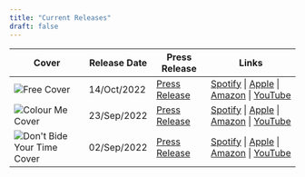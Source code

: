 ```yaml
---
title: "Current Releases"
draft: false
---
```


| Cover | Release Date | Press Release | Links |
| ----- | ----------- | ------------ | ----- |
| ![Free Cover](../free-cover-sm.png) | 14/Oct/2022 |  [Press Release](../press/free/) | [Spotify](https://open.spotify.com/album/6tuF4JV77MchdB8Ik2iVth?si=fLyVDt4_ShuZYSgX0EGZmg)  \| [Apple](https://music.apple.com/us/album/free-single/1643805116?uo=4) \|  [Amazon](https://amazon.com/music/player/albums/B0BDF3LC1L?marketplaceId=ATVPDKIKX0DER&musicTerritory=US&ref=dm_sh_aGajcnTjrG3ulGRhTPgNuJ3Ua&trackAsin=B0BDDXJW8P) \|  [YouTube](https://www.youtube.com/watch?v=G_0dWUcj1Zg) |
| ![Colour Me Cover](../colour-me-cover-sm.png) | 23/Sep/2022 | [Press Release](../press/colour-me/) | [Spotify](https://open.spotify.com/album/74ytpugaXumu9CvhxFFQF4?si=w80fp4vtSty_FipI-1C2UA)  \| [Apple](https://music.apple.com/gb/album/colour-me/1643337160?i=1643337161) \|  [Amazon](https://amazon.com/music/player/albums/B0BCZSH1RV?marketplaceId=ATVPDKIKX0DER&musicTerritory=US&ref=dm_sh_URYVkIvX12QwJaIC05p5CIe6z) \|  [YouTube](https://www.youtube.com/watch?v=2P4ctKFpj2w) |
| ![Don't Bide Your Time Cover](../bide-cover-sm.png) | 02/Sep/2022 | [Press Release](../press/bide/) | [Spotify](https://open.spotify.com/album/1xxKD1LkS7w2a4Bo4gGiUw?si=pzWRHdZiSK6cFn03WitywQ)  \| [Apple](https://music.apple.com/gb/album/dont-bide-your-time/1642289869?i=1642289870) \|  [Amazon](https://amazon.com/music/player/albums/B0BC8T8H13?marketplaceId=ATVPDKIKX0DER&musicTerritory=US&ref=dm_sh_YViQBxaC64Vnj8MMptx7CLjxq) \|  [YouTube](https://www.youtube.com/watch?v=OcLtEsycgwY) |
